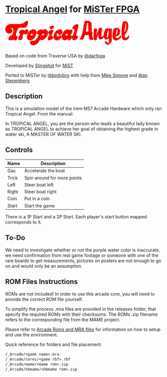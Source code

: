 # [Tropical Angel](https://www.arcade-museum.com/game_detail.php?game_id=10205) for [MiSTer FPGA](https://mister-devel.github.io/MkDocs_MiSTer/)

![Tropical Angel Logo](doc/clear_logo.png)

Based on code from Traverse USA by [@darfpga](https://github.com/darfpga/)

Developed by [Slingshot](https://atari-forum.com/memberlist.php?mode=viewprofile&u=27648) for [MiST](https://github.com/Gehstock/Mist_FPGA/tree/master/Arcade_MiST/IremM57%20Hardware/TropicalAngel_MiST)

Ported to MiSTer by [@birdybro](https://github.com/birdybro/) with help from [Mike Simone](https://github.com/MikeS11/) and [Alan Steremberg](https://github.com/alanswx/)

## Description

This is a simulation model of the Irem M57 Arcade Hardware which only ran Tropical Angel. From the manual:

In TROPICAL ANGEL, you are the person who leads a beautiful lady known as TROPICAL ANGEL to achieve her goal of obtaining the highest grade in water ski, A MASTER OF WATER SKI.

## Controls

| Name    | Description                 |
| ------- | --------------------------- |
| Gas     | Accelerate the boat         |
| Trick   | Spin around for more points |
| Left    | Steer boat left             |
| Right   | Steer boat right            |
| Coin    | Put in a coin               |
| Start   | Start the game              |

There is a 1P Start and a 2P Start. Each player's start button mapped corresponds to it.

## To-Do

We need to investigate whether or not the purple water color is inaccurate, we need confirmation from real game footage or someone with one of the rare boards to get measurements, pictures on posters are not enough to go on and would only be an assumption.

## ROM Files Instructions

ROMs are not included! In order to use this arcade core, you will need to provide the correct ROM file yourself.

To simplify the process .mra files are provided in the releases folder, that specify the required ROMs with their checksums. The ROMs .zip filename refers to the corresponding file from the MAME project.

Please refer to [Arcade Roms and MRA files](https://mister-devel.github.io/MkDocs_MiSTer/developer/mra/) for information on how to setup and use the environment.

Quick reference for folders and file placement:

```
/_Arcade/<game name>.mra  
/_Arcade/cores/<game rbf>.rbf  
/_Arcade/mame/<mame rom>.zip  
/_Arcade/hbmame/<hbmame rom>.zip  
```
